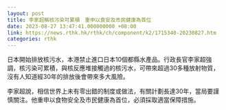 ```yaml
---
layout: post
title: 李家超稱核污染可累積　重申以食安及市民健康為首位
date: 2023-08-27 13:47:41.000000000 +08:00
link: https://news.rthk.hk/rthk/ch/component/k2/1715340-20230827.htm
categories: rthk
---
```


日本開始排放核污水，本港禁止進口日本10個都縣水產品。行政長官李家超強調，核污染可累積，與核反應堆接觸過的核污水，可帶來超過30多種放射物質，沒有人知道經30年的排放後會帶來多大風險。

李家超說，相信世界上未有零出錯的制度或做法，有關計劃長達30年，當局要謹慎關注。他重申以食物安全及市民健康為首位，必須採取適當保障措施。
